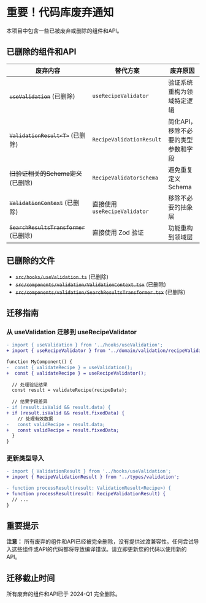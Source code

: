 # 重要！代码库废弃通知

本项目中包含一些已被废弃或删除的组件和API。

## 已删除的组件和API

| 废弃内容 | 替代方案 | 废弃原因 |
|---------|---------|---------|
| ~~`useValidation`~~ (已删除) | `useRecipeValidator` | 验证系统重构为领域特定逻辑 |
| ~~`ValidationResult<T>`~~ (已删除) | `RecipeValidationResult` | 简化API，移除不必要的类型参数和字段 |
| ~~旧验证相关的Schema定义~~ (已删除) | `RecipeValidatorSchema` | 避免重复定义Schema |
| ~~`ValidationContext`~~ (已删除) | 直接使用 `useRecipeValidator` | 移除不必要的抽象层 |
| ~~`SearchResultsTransformer`~~ (已删除) | 直接使用 Zod 验证 | 功能重构到领域层 |

## 已删除的文件

- ~~`src/hooks/useValidation.ts`~~ (已删除)
- ~~`src/components/validation/ValidationContext.tsx`~~ (已删除)
- ~~`src/components/validation/SearchResultsTransformer.tsx`~~ (已删除)

## 迁移指南

### 从 useValidation 迁移到 useRecipeValidator

```diff
- import { useValidation } from '../hooks/useValidation';
+ import { useRecipeValidator } from '../domain/validation/recipeValidation';

function MyComponent() {
-  const { validateRecipe } = useValidation();
+  const { validateRecipe } = useRecipeValidator();
  
  // 处理验证结果
  const result = validateRecipe(recipeData);
  
  // 结果字段差异
- if (result.isValid && result.data) {
+ if (result.isValid && result.fixedData) {
    // 处理有效数据
-   const validRecipe = result.data;
+   const validRecipe = result.fixedData;
  }
}
```

### 更新类型导入

```diff
- import { ValidationResult } from '../hooks/useValidation';
+ import { RecipeValidationResult } from '../types/validation';

- function processResult(result: ValidationResult<Recipe>) {
+ function processResult(result: RecipeValidationResult) {
  // ...
}
```

## 重要提示

**注意：** 所有废弃的组件和API已经被完全删除，没有提供过渡兼容性。任何尝试导入这些组件或API的代码都将导致编译错误。请立即更新您的代码以使用新的API。

## 迁移截止时间

所有废弃的组件和API已于 2024-Q1 完全删除。 